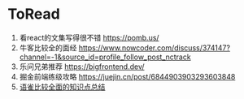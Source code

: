 # ToRead

1. 看react的文集写得很不错 https://pomb.us/
2. 牛客比较全的面经 https://www.nowcoder.com/discuss/374147?channel=-1&source_id=profile_follow_post_nctrack
3. 乐问兄弟推荐 https://bigfrontend.dev/
4. 掘金前端练级攻略 https://juejin.cn/post/6844903903293603848
5. [语雀比较全面的知识点总结](https://www.yuque.com/yxnne/yz54ug/wlqkok)